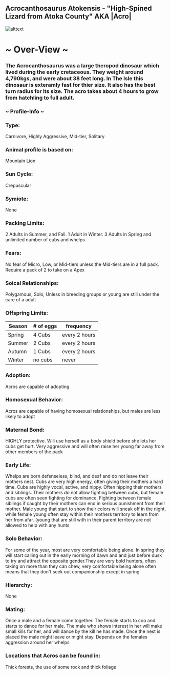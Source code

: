 ## Acrocanthosaurus Atokensis - "High-Spined Lizard from Atoka County" AKA |Acro|


![alttext](https://cdn.discordapp.com/attachments/940042716925030421/966137930458480750/acro.png)

# ~ Over-View ~
### The Acrocanthosaurus was a large theropod dinosaur which lived during the early cretaceous. They weight around 4,790kgs, and were about 38 feet long. In The Isle this dinosaur is exteramly fast for thier size. It also has the best turn radius for its size. The acro takes about 4 hours to grow from hatchling to full adult. 
### ~ Profile-Info ~
### Type:
Carnivore, Highly Aggressive, Mid-tier, Solitary
### Animal profile is based on:
Mountain Lion
### Sun Cycle:
Crepuscular
### Symiote:
None
### Packing Limits:
2 Adults in Summer, and Fall. 1 Adult in Winter. 3 Adults in Spring and unlimited number of cubs and whelps
### Fears:
No fear of Micro, Low, or Mid-tiers unless the Mid-tiers are in a full pack. Require a pack of 2 to take on a Apex
### Soical Relationships:
Polygamous, Solo, Unless in breeding groups or young are still under the care of a adult
### Offspring Limits:
| Season | # of eggs | frequency | 
| ------------- | ------------- | ------------- |
| Spring  | 4 Cubs | every 2 hours |
| Summer  | 2 Cubs  | every 2 hours |
| Autumn  | 1 Cubs  | every 2 hours |
| Winter  | no cubs  | never
### Adoption:
Acros are capable of adopting
### Homosexual Behavior:
Acros are capable of having homosexual relationships, but males are less likely to adopt
### Maternal Bond:
HIGHLY protective. Will use herself as a body shield before she lets her cubs get hurt. Very aggressive and will often raise her young far away from other members of the pack
### Early Life:
Whelps are born defenseless, blind, and deaf and do not leave their mothers nest. Cubs are very high energy, often giving their mothers a hard time. Cubs are highly vocal, active, and nippy. Often nipping their mothers and siblings. Their mothers do not allow fighting between cubs, but female cubs are often seen fighting for dominance. Fighting between female siblings if caught by their mothers can end in serious punishment from their mother. Male young that start to show their colors will sneak off in the night, while female young often stay within their mothers territory to learn from her from afar. (young that are still with in their parent territory  are not allowed to help with any hunts
### Solo Behavior:
For some of the year, most are very comfortable being alone. In spring they will start calling out in the early morning of dawn and and just before dusk to try and attract the opposite gender.They are very bold hunters, often taking on more than they can chew, very comfortable being alone often means that they don't seek out companionship except in spring
### Hierarchy:
None
### Mating:
Once a male and a female  come together. The female starts to coo and starts to dance for her male. The male who shows interest in her will make small kills for her, and will dance by the kill he has made. Once the nest is placed the male might leave or might stay. Depends on the females aggression around her whelps
### Locations that Acros can be found in:
Thick forests, the use of some rock and thick foliage